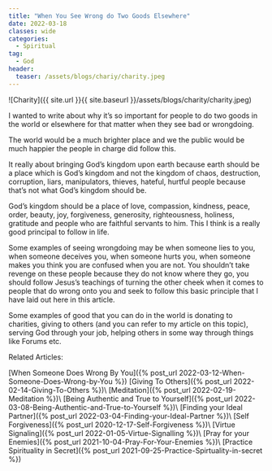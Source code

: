 ```yaml
---
title: "When You See Wrong do Two Goods Elsewhere"
date: 2022-03-18
classes: wide
categories:
  - Spiritual 
tag:
  - God
header: 
  teaser: /assets/blogs/chariy/charity.jpeg
---
```


![Charity]({{ site.url }}{{ site.baseurl }}/assets/blogs/charity/charity.jpeg)

I wanted to write about why it’s so important for people to do two goods in the world or elsewhere for that matter when they see bad or wrongdoing.

The world would be a much brighter place and we the public would be much happier the people in charge did follow this.

It really about bringing God’s kingdom upon earth because earth should be a place which is God’s kingdom and not the kingdom of chaos, destruction, corruption, liars, manipulators, thieves, hateful, hurtful people because that’s not what God’s kingdom should be.

God’s kingdom should be a place of love, compassion, kindness, peace, order, beauty, joy, forgiveness, generosity, righteousness, holiness, gratitude and people who are faithful servants to him. This I think is a really good principal to follow in life.

Some examples of seeing wrongdoing may be when someone lies to you, when someone deceives you, when someone hurts you, when someone makes you think you are confused when you are not. You shouldn’t take revenge on these people because they do not know where they go, you should follow Jesus’s teachings of turning the other cheek when it comes to people that do wrong onto you and seek to follow this basic principle that I have laid out here in this article. 

Some examples of good that you can do in the world is donating to charities, giving to others (and you can refer to my article on this topic), serving God through your job, helping others in some way through things like Forums etc.

Related Articles:

[When Someone Does Wrong By You]({% post_url 2022-03-12-When-Someone-Does-Wrong-by-You %})
[Giving To Others]({% post_url 2022-02-14-Giving-To-Others %})\\
[Meditation]({% post_url 2022-02-19-Meditation %})\\
[Being Authentic and True to Yourself]({% post_url 2022-03-08-Being-Authentic-and-True-to-Yourself %})\\
[Finding your Ideal Partner]({% post_url 2022-03-04-Finding-your-Ideal-Partner %})\\
[Self Forgiveness]({% post_url 2020-12-17-Self-Forgiveness %})\\
[Virtue Signaling]({% post_url 2022-01-05-Virtue-Signalling %})\\
[Pray for your Enemies]({% post_url 2021-10-04-Pray-For-Your-Enemies %})\\
[Practice Spirituality in Secret]({% post_url 2021-09-25-Practice-Spirtuality-in-secret %})




